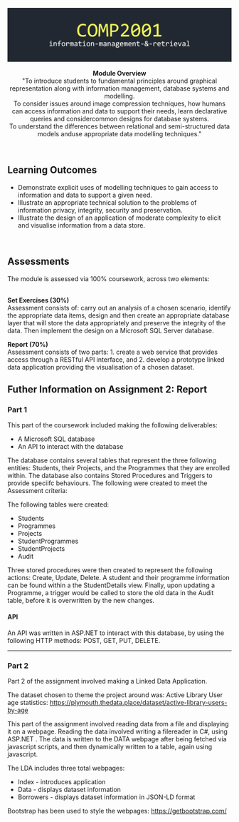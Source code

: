 ![title image](https://github.com/ORG4N/information-management-and-retrieval/blob/main/docs/images/2001.png)

<p align="center"><strong>Module Overview</strong>
<br>
"To introduce students to fundamental principles around graphical representation along with information management, database systems and modelling. <br> To consider issues around image compression techniques, how humans can access information and data to support their needs, learn declarative queries and considercommon designs for database systems. <br> To understand the differences between relational and semi-structured data models anduse appropriate data modelling techniques."
</p>
<br/>

<h2>Learning Outcomes</h2>

- Demonstrate explicit uses of modelling techniques to gain access to information and data to support a given need.
- Illustrate an appropriate technical solution to the problems of information privacy, integrity, security and preservation.
- Illustrate the design of an application of moderate complexity to elicit and visualise information from a data store.

<br>

<h2>Assessments</h2>
The module is assessed via 100% coursework, across two elements:

<br>
<br>

<b> Set Exercises (30%) </b>
<br>
Assessment consists of: carry out an analysis of a chosen scenario, identify the appropriate data items, design and then create an appropriate database layer that will store the data appropriately and preserve the integrity of the data. Then implement the design on a Microsoft SQL Server database.

<b> Report (70%) </b>
<br>
Assessment consists of two parts: 1. create a web service that provides access through a RESTful API interface, and 2. develop a prototype linked data application providing the visualisation of a chosen
dataset.


<h2>Futher Information on Assignment 2: Report</h2>

### Part 1
This part of the coursework included making the following deliverables:
<ul>
  <li>A Microsoft SQL database</li>
  <li>An API to interact with the database</li>
</ul>

The database contains several tables that represent the three following entities: Students, their Projects, and the Programmes that they are enrolled within. The database also contains Stored Procedures and Triggers to provide speciifc behaviours. The following were created to meet the Assessment criteria:

The following tables were created:
<ul>
  <li>Students</li>
  <li>Programmes</li>
  <li>Projects</li>
  <li>StudentProgrammes</li>
  <li>StudentProjects</li>
  <li>Audit</li>
</ul>

Three stored procedures were then created to represent the following actions: Create, Update, Delete.
A student and their programme information can be found within a the StudentDetails view.
Finally, upon updating a Programme, a trigger would be called to store the old data in the Audit table, before it is overwritten by the new changes.

#### API
An API was written in ASP.NET to interact with this database, by using the following HTTP methods: POST, GET, PUT, DELETE.

---

### Part 2
Part 2 of the assignment involved making a Linked Data Application. 

The dataset chosen to theme the project around was: Active Library User age statistics: 
https://plymouth.thedata.place/dataset/active-library-users-by-age

This part of the assignment involved reading data from a file and displaying it on a webpage. Reading the data involved writing a filereader in C#, using ASP.NET .
The data is written to the DATA webpage after being fetched via javascript scripts, and then dynamically written to a table, again using javascript.

The LDA includes three total webpages:
<ul>
  <li>Index - introduces application</li>
  <li>Data  - displays dataset information</li>
  <li>Borrowers - displays dataset information in JSON-LD format</li>
</ul>


Bootstrap has been used to style the webpages: https://getbootstrap.com/
